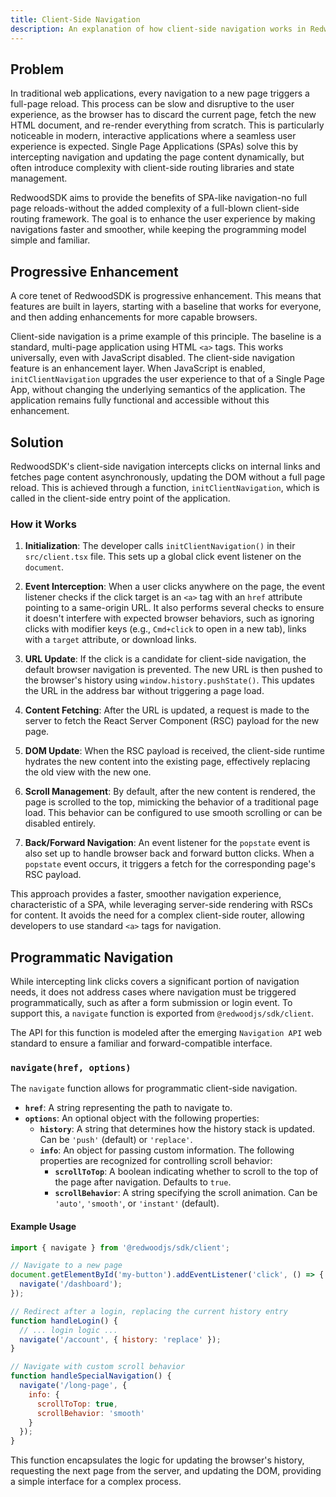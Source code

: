 ```yaml
---
title: Client-Side Navigation
description: An explanation of how client-side navigation works in RedwoodSDK, providing a Single Page App (SPA) like experience.
---
```


## Problem

In traditional web applications, every navigation to a new page triggers a full-page reload. This process can be slow and disruptive to the user experience, as the browser has to discard the current page, fetch the new HTML document, and re-render everything from scratch. This is particularly noticeable in modern, interactive applications where a seamless user experience is expected. Single Page Applications (SPAs) solve this by intercepting navigation and updating the page content dynamically, but often introduce complexity with client-side routing libraries and state management.

RedwoodSDK aims to provide the benefits of SPA-like navigation-no full page reloads-without the added complexity of a full-blown client-side routing framework. The goal is to enhance the user experience by making navigations faster and smoother, while keeping the programming model simple and familiar.

## Progressive Enhancement

A core tenet of RedwoodSDK is progressive enhancement. This means that features are built in layers, starting with a baseline that works for everyone, and then adding enhancements for more capable browsers.

Client-side navigation is a prime example of this principle. The baseline is a standard, multi-page application using HTML `<a>` tags. This works universally, even with JavaScript disabled. The client-side navigation feature is an enhancement layer. When JavaScript is enabled, `initClientNavigation` upgrades the user experience to that of a Single Page App, without changing the underlying semantics of the application. The application remains fully functional and accessible without this enhancement.

## Solution

RedwoodSDK's client-side navigation intercepts clicks on internal links and fetches page content asynchronously, updating the DOM without a full page reload. This is achieved through a function, `initClientNavigation`, which is called in the client-side entry point of the application.

### How it Works

1.  **Initialization**: The developer calls `initClientNavigation()` in their `src/client.tsx` file. This sets up a global click event listener on the `document`.

2.  **Event Interception**: When a user clicks anywhere on the page, the event listener checks if the click target is an `<a>` tag with an `href` attribute pointing to a same-origin URL. It also performs several checks to ensure it doesn't interfere with expected browser behaviors, such as ignoring clicks with modifier keys (e.g., `Cmd+click` to open in a new tab), links with a `target` attribute, or download links.

3.  **URL Update**: If the click is a candidate for client-side navigation, the default browser navigation is prevented. The new URL is then pushed to the browser's history using `window.history.pushState()`. This updates the URL in the address bar without triggering a page load.

4.  **Content Fetching**: After the URL is updated, a request is made to the server to fetch the React Server Component (RSC) payload for the new page.

5.  **DOM Update**: When the RSC payload is received, the client-side runtime hydrates the new content into the existing page, effectively replacing the old view with the new one.

6.  **Scroll Management**: By default, after the new content is rendered, the page is scrolled to the top, mimicking the behavior of a traditional page load. This behavior can be configured to use smooth scrolling or can be disabled entirely.

7.  **Back/Forward Navigation**: An event listener for the `popstate` event is also set up to handle browser back and forward button clicks. When a `popstate` event occurs, it triggers a fetch for the corresponding page's RSC payload.

This approach provides a faster, smoother navigation experience, characteristic of a SPA, while leveraging server-side rendering with RSCs for content. It avoids the need for a complex client-side router, allowing developers to use standard `<a>` tags for navigation.

## Programmatic Navigation

While intercepting link clicks covers a significant portion of navigation needs, it does not address cases where navigation must be triggered programmatically, such as after a form submission or login event. To support this, a `navigate` function is exported from `@redwoodjs/sdk/client`.

The API for this function is modeled after the emerging `Navigation API` web standard to ensure a familiar and forward-compatible interface.

### `navigate(href, options)`

The `navigate` function allows for programmatic client-side navigation.

- **`href`**: A string representing the path to navigate to.
- **`options`**: An optional object with the following properties:
  - **`history`**: A string that determines how the history stack is updated. Can be `'push'` (default) or `'replace'`.
  - **`info`**: An object for passing custom information. The following properties are recognized for controlling scroll behavior:
    - **`scrollToTop`**: A boolean indicating whether to scroll to the top of the page after navigation. Defaults to `true`.
    - **`scrollBehavior`**: A string specifying the scroll animation. Can be `'auto'`, `'smooth'`, or `'instant'` (default).

#### Example Usage

```javascript
import { navigate } from '@redwoodjs/sdk/client';

// Navigate to a new page
document.getElementById('my-button').addEventListener('click', () => {
  navigate('/dashboard');
});

// Redirect after a login, replacing the current history entry
function handleLogin() {
  // ... login logic ...
  navigate('/account', { history: 'replace' });
}

// Navigate with custom scroll behavior
function handleSpecialNavigation() {
  navigate('/long-page', {
    info: {
      scrollToTop: true,
      scrollBehavior: 'smooth'
    }
  });
}
```

This function encapsulates the logic for updating the browser's history, requesting the next page from the server, and updating the DOM, providing a simple interface for a complex process.
